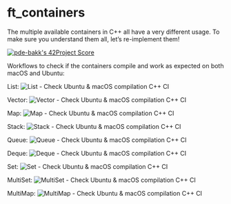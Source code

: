 # ft_containers

The multiple available containers in C++ all have a very different usage. To make sure you understand them all, let’s re-implement them!

[![pde-bakk's 42Project Score](https://badge42.herokuapp.com/api/project/pde-bakk/ft_containers)](https://github.com/JaeSeoKim/badge42)


Workflows to check if the containers compile and work as expected on both macOS and Ubuntu:

List: ![List - Check Ubuntu & macOS compilation C++ CI](https://github.com/pde-bakk/ft_containers/workflows/List%20-%20Check%20Ubuntu%20&%20macOS%20compilation%20C++%20CI/badge.svg)

Vector: ![Vector - Check Ubuntu & macOS compilation C++ CI](https://github.com/pde-bakk/ft_containers/workflows/Vector%20-%20Check%20Ubuntu%20&%20macOS%20compilation%20C++%20CI/badge.svg)

Map: ![Map - Check Ubuntu & macOS compilation C++ CI](https://github.com/pde-bakk/ft_containers/workflows/Map%20-%20Check%20Ubuntu%20&%20macOS%20compilation%20C++%20CI/badge.svg)

Stack: ![Stack - Check Ubuntu & macOS compilation C++ CI](https://github.com/pde-bakk/ft_containers/workflows/Stack%20-%20Check%20Ubuntu%20&%20macOS%20compilation%20C++%20CI/badge.svg)

Queue: ![Queue - Check Ubuntu & macOS compilation C++ CI](https://github.com/pde-bakk/ft_containers/workflows/Queue%20-%20Check%20Ubuntu%20&%20macOS%20compilation%20C++%20CI/badge.svg)

Deque: ![Deque - Check Ubuntu & macOS compilation C++ CI](https://github.com/pde-bakk/ft_containers/workflows/Deque%20-%20Check%20Ubuntu%20&%20macOS%20compilation%20C++%20CI/badge.svg)

Set: ![Set - Check Ubuntu & macOS compilation C++ CI](https://github.com/pde-bakk/ft_containers/workflows/Set%20-%20Check%20Ubuntu%20&%20macOS%20compilation%20C++%20CI/badge.svg)

MultiSet: ![MultiSet - Check Ubuntu & macOS compilation C++ CI](https://github.com/pde-bakk/ft_containers/workflows/MultiSet%20-%20Check%20Ubuntu%20&%20macOS%20compilation%20C++%20CI/badge.svg)

MultiMap: ![MultiMap - Check Ubuntu & macOS compilation C++ CI](https://github.com/pde-bakk/ft_containers/workflows/MultiMap%20-%20Check%20Ubuntu%20&%20macOS%20compilation%20C++%20CI/badge.svg)
